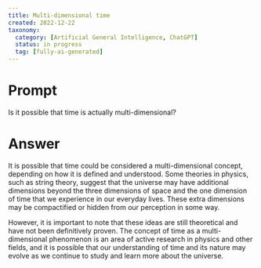 ```yaml
---
title: Multi-dimensional time
created: 2022-12-22
taxonomy:
  category: [Artificial General Intelligence, ChatGPT]
  status: in progress
  tag: [fully-ai-generated]
---
```


# Prompt

Is it possible that time is actually multi-dimensional?

# Answer

It is possible that time could be considered a multi-dimensional concept, depending on how it is defined and understood. Some theories in physics, such as string theory, suggest that the universe may have additional dimensions beyond the three dimensions of space and the one dimension of time that we experience in our everyday lives. These extra dimensions may be compactified or hidden from our perception in some way.

However, it is important to note that these ideas are still theoretical and have not been definitively proven. The concept of time as a multi-dimensional phenomenon is an area of active research in physics and other fields, and it is possible that our understanding of time and its nature may evolve as we continue to study and learn more about the universe.
